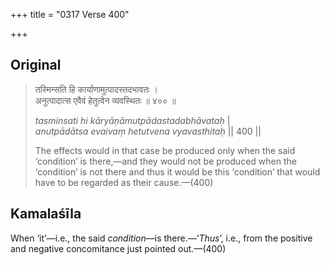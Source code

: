+++
title = "0317 Verse 400"

+++
## Original 
>
> तस्मिन्सति हि कार्याणामुत्पादस्तदभावतः ।  
> अनुत्पादात्स एवैवं हेतुत्वेन व्यवस्थितः ॥ ४०० ॥ 
>
> *tasminsati hi kāryāṇāmutpādastadabhāvataḥ* \|  
> *anutpādātsa evaivaṃ hetutvena vyavasthitaḥ* \|\| 400 \|\| 
>
> The effects would in that case be produced only when the said ‘condition’ is there,—and they would not be produced when the ‘condition’ is not there and thus it would be this ‘condition’ that would have to be regarded as their cause.—(400)



## Kamalaśīla

When ‘it’—i.e., the said *condition*—is there.—‘*Thus*’, i.e., from the positive and negative concomitance just pointed out.—(400)


